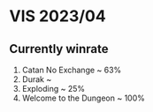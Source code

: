 ﻿# VIS 2023/04
## Currently winrate
1. Catan No Exchange ~ 63%
2. Durak ~
3. Exploding ~ 25%
4. Welcome to the Dungeon ~ 100%
